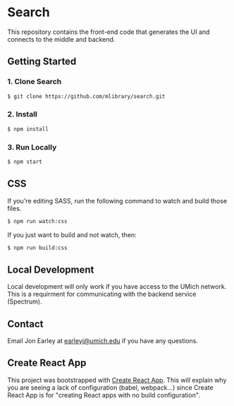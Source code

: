 # Search

This repository contains the front-end code that generates the UI and connects to the middle and backend.

## Getting Started

### 1. Clone Search

```sh
$ git clone https://github.com/mlibrary/search.git
```

### 2. Install

```sh
$ npm install
```

### 3. Run Locally

```sh
$ npm start
```

## CSS

If you're editing SASS, run the following command to watch and build those files.

```sh
$ npm run watch:css
```

If you just want to build and not watch, then:

```sh
$ npm run build:css
```

## Local Development

Local development will only work if you have access to the UMich network. This is a requirment for communicating with the backend service (Spectrum).

## Contact

Email Jon Earley at earleyj@umich.edu if you have any questions.

## Create React App

This project was bootstrapped with [Create React App](https://github.com/facebookincubator/create-react-app). This will explain why you are seeing a lack of configuration (babel, webpack...) since Create React App is for "creating React apps with no build configuration".
